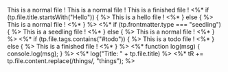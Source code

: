 This is a normal file !   This is a normal file !   This is a finished file !    <%* if (tp.file.title.startsWith("Hello")) { %> This is a hello file ! <%* } else { %> This is a normal file ! <%* } %> <%* if (tp.frontmatter.type === "seedling") { %> This is a seedling file ! <%* } else { %> This is a normal file ! <%* } %> <%* if (tp.file.tags.contains("#todo")) { %> This is a todo file ! <%* } else { %> This is a finished file ! <%* } %> <%* function log(msg) { console.log(msg); } %> <%* log("Title: " + tp.file.title) %> <%* tR += tp.file.content.replace(/things/, "things"); %>